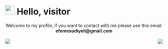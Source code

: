 
 <h1><img src="https://raw.githubusercontent.com/MartinHeinz/MartinHeinz/master/wave.gif" width="30px"> Hello, visitor</h1>
<div style="text-align:center;">  Welcome to my profile, if you want to contact with me please use this email: <strong>efemesudiyeli@gmail.com</strong><div> <br>
  
<a href="#">
  <img align="left" src="https://github-readme-stats.vercel.app/api?username=efemesudiyeli&show_icons=true&theme=tokyonight" />
</a>
<a href="#">
  
  <img align="right" src="https://github-readme-stats.vercel.app/api/top-langs/?username=anuraghazra&layout=compact)](https://github.com/anuraghazra/github-readme-stats" />
</a>

  
